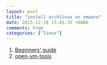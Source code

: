 ```yaml
---
layout: post
title: "install archlinux on vmware"
date: 2015-12-18 23:45:35 +0800
comments: true
categories: ["linux"]
---
```


<!-- more -->

1. [Beginners' guide]
2. [open-vm-tools]

[Beginners' guide]:https://wiki.archlinux.org/index.php/Beginners'_guide
[open-vm-tools]:https://github.com/vmware/open-vm-tools
